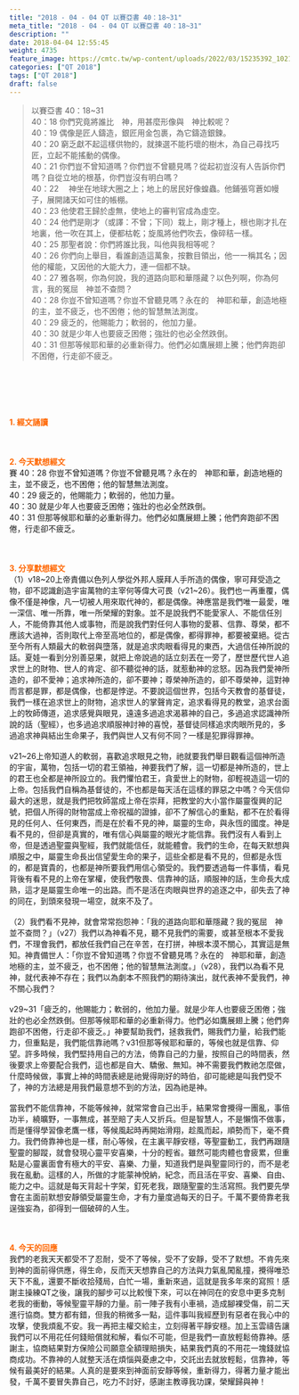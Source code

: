 ```yaml
---
title: "2018 - 04 - 04 QT 以賽亞書 40：18~31"
meta_title: "2018 - 04 - 04 QT 以賽亞書 40：18~31"
description: ""
date: 2018-04-04 12:55:45
weight: 4735
feature_image: https://cmtc.tw/wp-content/uploads/2022/03/15235392_10211799862337740_180693556567566654_o-1.webp
categories: ["QT 2018"]
tags: ["QT 2018"]
draft: false
---
```


<blockquote>以賽亞書 40：18~31<br />
40：18 你們究竟將誰比　神，用甚麼形像與　神比較呢？<br />
40：19 偶像是匠人鑄造，銀匠用金包裹，為它鑄造銀鍊。<br />
40：20 窮乏獻不起這樣供物的，就揀選不能朽壞的樹木，為自己尋找巧匠，立起不能搖動的偶像。<br />
40：21 你們豈不曾知道嗎？你們豈不曾聽見嗎？從起初豈沒有人告訴你們嗎？自從立地的根基，你們豈沒有明白嗎？<br />
40：22 　神坐在地球大圈之上；地上的居民好像蝗蟲。他鋪張穹蒼如幔子，展開諸天如可住的帳棚。<br />
40：23 他使君王歸於虛無，使地上的審判官成為虛空。<br />
40：24 他們是剛才（或譯：不曾；下同）栽上，剛才種上，根也剛才扎在地裏，他一吹在其上，便都枯乾；旋風將他們吹去，像碎秸一樣。<br />
40：25 那聖者說：你們將誰比我，叫他與我相等呢？<br />
40：26 你們向上舉目，看誰創造這萬象，按數目領出，他一一稱其名；因他的權能，又因他的大能大力，連一個都不缺。<br />
40：27 雅各啊，你為何說，我的道路向耶和華隱藏？以色列啊，你為何言，我的冤屈　神並不查問？<br />
40：28 你豈不曾知道嗎？你豈不曾聽見嗎？永在的　神耶和華，創造地極的主，並不疲乏，也不困倦；他的智慧無法測度。<br />
40：29 疲乏的，他賜能力；軟弱的，他加力量。<br />
40：30 就是少年人也要疲乏困倦；強壯的也必全然跌倒。<br />
40：31 但那等候耶和華的必重新得力。他們必如鷹展翅上騰；他們奔跑卻不困倦，行走卻不疲乏。</blockquote><br />
&nbsp;<br />
<br />
&nbsp;<br />
<br />
<span style="color: #ff6600;"><strong>1. </strong><strong>經文誦讀</strong></span><br />
<br />
<span style="color: #ff6600;"><strong> </strong></span><br />
<br />
<span style="color: #ff6600;"><strong>2. 今天默想</strong><strong>經文<br />
</strong></span>賽 40：28 你豈不曾知道嗎？你豈不曾聽見嗎？永在的　神耶和華，創造地極的主，並不疲乏，也不困倦；他的智慧無法測度。<br />
40：29 疲乏的，他賜能力；軟弱的，他加力量。<br />
40：30 就是少年人也要疲乏困倦；強壯的也必全然跌倒。<br />
40：31 但那等候耶和華的必重新得力。他們必如鷹展翅上騰；他們奔跑卻不困倦，行走卻不疲乏。<br />
<br />
&nbsp;<br />
<br />
<span style="color: #ff6600;"><strong>3. 分享默想經文<br />
</strong></span>（1）v18~20上帝責備以色列人學從外邦人膜拜人手所造的偶像，寧可拜受造之物，卻不認識創造宇宙萬物的主宰何等偉大可畏（v21~26）。我們也一再重覆，偶像不僅是神像，凡一切被人用來取代神的，都是偶像。神應當是我們唯一最愛，唯一深信、唯一所靠，唯一所榮耀的對象。並不是說我們不能愛家人、不能信任別人，不能倚靠其他人或事物，而是說我們對任何人事物的愛慕、信靠、尊榮，都不應該大過神，否則取代上帝至高地位的，都是偶像，都得罪神，都要被棄絕。從古至今所有人類最大的軟弱與墮落，就是追求肉眼看得見的東西，大過信任神所說的話。夏娃一看到分別善惡果，就把上帝說過的話立刻丟在一旁了，歷世歷代世人追求世上的財物、世人的肯定、卻不聽從神的話，就惹動神的忿怒。因為我們愛神所造的，卻不愛神；追求神所造的，卻不要神；尊榮神所造的，卻不尊榮神，這對神而言都是罪，都是偶像，也都是悖逆。不要說這個世界，包括今天教會的基督徒，我們一樣在追求世上的財物，追求世人的掌聲肯定，追求看得見的教堂，追求台面上的牧師傳道，追求感覺與眼見，遠遠多過追求渴慕神的自己，多過追求認識神所說的話（聖經），也多過追求順服神討神的喜悅，基督徒同樣追求肉眼所見的，多過追求神與結出生命果子，我們與世人又有何不同？一樣是犯罪得罪神。<br />
<br />
v21~26上帝知道人的軟弱，喜歡追求眼見之物，祂就要我們舉目觀看這個神所造的宇宙，萬物，包括一切的君王領袖，神要我們了解，這一切都是神所造的，世上的君王也全都是神所設立的。我們懼怕君王，貪愛世上的財物，卻輕視造這一切的上帝。包括我們自稱為基督徒的，不也都是每天活在這樣的罪惡之中嗎？今天信仰最大的迷思，就是我們把牧師當成上帝在崇拜，把教堂的大小當作屬靈復興的記號，把個人所得的財物當成上帝祝福的證據，卻不了解信心的重點，都不在於看得見的任何人、任何東西，而是在於看不見的神，屬靈的生命，與永恆的國度。神是看不見的，但卻是真實的，唯有信心與屬靈的眼光才能信靠。我們沒有人看到上帝，但是透過聖靈與聖經，我們就能信任，就能體會。我們的生命，在每天默想與順服之中，屬靈生命長出信望愛生命的果子，這些全都是看不見的，但都是永恆的，都是寶貴的，也都是神所要我們用信心領受的。我們要透過每一件事情，看見背後有看不見的上帝在掌權，使我們敬畏、信靠神的話，順服神的話，生命長大成熟，這才是屬靈生命唯一的出路。而不是活在肉眼與世界的追逐之中，卻失去了神的同在，到頭來發現一場空，就來不及了。<br />
<br />
（2）我們看不見神，就會常常抱怨神：「我的道路向耶和華隱藏？我的冤屈　神並不查問？」（v27）我們以為神看不見，聽不見我們的需要，或甚至根本不愛我們，不理會我們，都放任我們自己在辛苦，在打拼，神根本漠不關心，其實這是無知。神責備世人：「你豈不曾知道嗎？你豈不曾聽見嗎？永在的　神耶和華，創造地極的主，並不疲乏，也不困倦；他的智慧無法測度。」（v28），我們以為看不見神，就代表神不存在；我們以為劇本不照我們的期待演出，就代表神不愛我們，神不關心我們？<br />
<br />
v29~31「疲乏的，他賜能力；軟弱的，他加力量。就是少年人也要疲乏困倦；強壯的也必全然跌倒。但那等候耶和華的必重新得力。他們必如鷹展翅上騰；他們奔跑卻不困倦，行走卻不疲乏。」神要幫助我們，拯救我們，賜我們力量，給我們能力，但重點是，我們能信靠祂嗎？v31但那等候耶和華的，等候也就是信靠、仰望。許多時候，我們堅持用自己的方法，倚靠自己的力量，按照自己的時間表，然後要求上帝要配合我們，這也都是自大、驕傲、無知。神不需要我們教祂怎麼做，什麼時候做，事實上神的時間表總是祂覺得剛好的時伯，卻可能總是叫我們受不了，神的方法總是用我們最意想不到的方法，因為祂是神。<br />
<br />
當我們不能信靠神，不能等候神，就常常會自己出手，結果常會攪得一團亂，事倍功半，繞曠野，一事無成，甚至賠了夫人又折兵。但是智慧人，不是懶惰不做事，而是懂得學習像老鷹一樣，等候風起時再開始滑翔，趁風而起，順勢而下，毫不費力。我們倚靠神也是一樣，耐心等候，在主裏平靜安穩，等聖靈動工，我們再跟隨聖靈的腳蹤，就會發現心靈平安喜樂，十分的輕省。雖然可能肉體也會疲累，但重點是心靈裏面會有極大的平安、喜樂、力量，知道我們是與聖靈同行的，而不是老我在亂動。這樣的人，所做的才能蒙神悅納，紀念，而且活在平安、喜樂、自由、能力之中。這就是每天背起十字架，釘死老我，跟隨聖靈的生活寫照。我們要先學會在主面前默想安靜領受屬靈生命，才有力量度過每天的日子。千萬不要倚靠老我逞強妄為，卻得到一個破碎的人生。<br />
<br />
&nbsp;<br />
<br />
<span style="color: #ff6600;"><strong>4. 今天的回應<br />
</strong></span>我們的老我天天都受不了忍耐，受不了等候，受不了安靜，受不了默想。不肯先來到神的面前得供應，得生命，反而天天想靠自己的方法與力氣亂闖亂撞，攪得唯恐天下不亂，還要不斷收拾殘局，白忙一場，重新來過，這就是我多年來的寫照！感謝主操練QT之後，讓我的腳步可以比較慢下來，可以在神同在的安息中更多克制老我的衝動，等候聖靈平靜的力量。前一陣子我有小車禍，造成腳裸受傷，前二天進行協商。雙方都有錯，但我的稍微多一點，這件事叫我經歷到有惡者在我心中的攻擊，使我煩亂不安。我一再把主權交給主，立刻得著平靜安穩。加上玉雲禱告讓我們可以不用花任何錢賠償就和解，看似不可能，但是我們一直放輕鬆倚靠神。感謝主，協商結果對方保險公司願意全額理賠損失，結果我們真的不用花一塊錢就協商成功。不靠神的人就整天活在煩惱與憂慮之中，交託出去就放輕鬆，信靠神，等候有最美好的結果。人真的是要來到神面前安靜等候，重新得力，得著力量才能出發，千萬不要冒失靠自己，吃力不討好，感謝主教導我功課，榮耀歸與神！<br />
<br />
&nbsp;
        